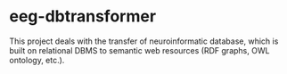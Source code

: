 # eeg-dbtransformer
This project deals with the transfer of neuroinformatic database, which is built on relational DBMS to semantic web resources (RDF graphs, OWL ontology, etc.). 
